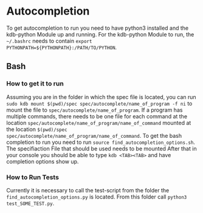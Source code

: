 # Autocompletion
To get autocompletion to run you need to have python3 installed and the kdb-python Module up and running.
For the kdb-python Module to run, the `~/.bashrc` needs to contain `export PYTHONPATH=${PYTHONPATH}:/PATH/TO/PYTHON`.

## Bash
### How to get it to run
Assuming you are in the folder in which the spec file is located, you can run `sudo kdb mount $(pwd)/spec spec/autocomplete/name_of_program -f ni` to mount the file to `spec/autocomplete/name_of_program`.
If a program has multiple commands, there needs to be one file for each command at the location `spec/autocomplete/name_of_program/name_of_command` mounted at the location `$(pwd)/spec spec/autocomplete/name_of_program/name_of_command`.
To get the bash completion to run you need to run `source find_autocompletion_options.sh`. The specifiaction File that should be used needs to be mounted
After that in your console you should be able to type `kdb <TAB><TAB>` and have completion options show up.

### How to Run Tests
Currently it is necessary to call the test-script from the folder the `find_autocompletion_options.py` is located.
From this folder call `python3 test_SOME_TEST.py`.